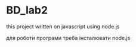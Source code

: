 # BD_lab2
this project written on javascript using node.js



для роботи програми треба інсталювати node.js
